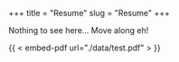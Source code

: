 +++
title = "Resume"
slug = "Resume"
+++

Nothing to see here... Move along eh!

{{ < embed-pdf url="./data/test.pdf" > }}

